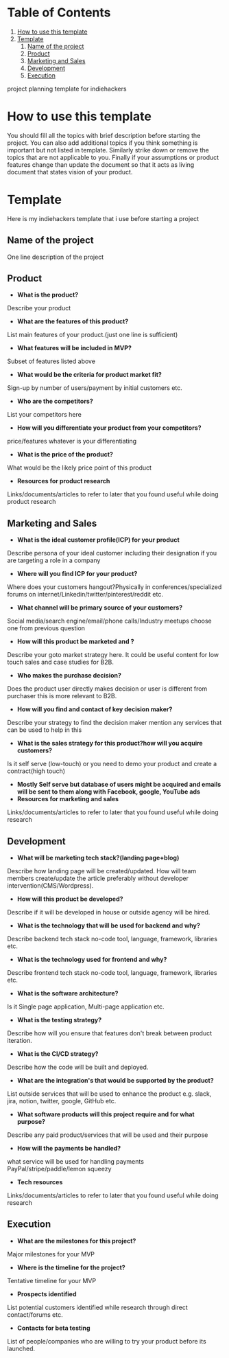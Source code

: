 
# Table of Contents

1.  [How to use this template](#orgbc18f04)
2.  [Template](#org3c1722d)
    1.  [Name of the project](#orgeec4fea)
    2.  [Product](#org5eb265d)
    3.  [Marketing and Sales](#orgd79adb5)
    4.  [Development](#orgb08a717)
    5.  [Execution](#orgd1564c0)

project planning template for indiehackers


<a id="orgbc18f04"></a>

# How to use this template

You should fill all the topics with brief description before starting the project. You can also add additional topics if you think something is important but not listed in template. Similarly strike down or remove the topics that are not applicable to you. Finally if your assumptions or product features change than update the document so that it acts as living document that states vision of your product.


<a id="org3c1722d"></a>

# Template

Here is my indiehackers template that i use before starting a project


<a id="orgeec4fea"></a>

## Name of the project

One line description of the project


<a id="org5eb265d"></a>

## Product

-   **What is the product?**

Describe your product

-   **What are the features of this product?**

List main features of your product.(just one line is sufficient)

-   **What features will be included in MVP?**

Subset of features listed above

-   **What would be the criteria for product market fit?**

Sign-up by number of users/payment by initial customers etc.

-   **Who are the competitors?**

List your competitors here

-   **How will you differentiate your product from your competitors?**

price/features whatever is your differentiating

-   **What is the price of the product?**

What would be the likely price point of this product

-   **Resources for product research**

Links/documents/articles to refer to later that you found useful while doing product research


<a id="orgd79adb5"></a>

## Marketing and Sales

-   **What is the ideal customer profile(ICP) for your product**

Describe persona of your ideal customer including their designation if you are targeting a role in a company

-   **Where will you find ICP for your product?**

Where does your customers hangout?Physically in conferences/specialized forums on internet/Linkedin/twitter/pinterest/reddit etc.

-   **What channel will be primary source of your customers?**

Social media/search engine/email/phone calls/Industry meetups choose one from previous question

-   **How will this product be marketed and ?**

Describe your goto market strategy here. It could be useful content for low touch sales and case studies for B2B.

-   **Who makes the purchase decision?**

Does the product user directly makes decision or user is different from purchaser this is more relevant to B2B.

-   **How will you find and contact of key decision maker?**

Describe your strategy to find the decision maker mention any services that can be used to help in this

-   **What is the sales strategy for this product?how will you acquire customers?**

Is it self serve (low-touch) or you need to demo your product and create a contract(high touch) 

-   **Mostly Self serve but database of users might be acquired and emails will be sent to them along with Facebook, google, YouTube ads**
-   **Resources for marketing and sales**

Links/documents/articles to refer to later that you found useful while doing research


<a id="orgb08a717"></a>

## Development

-   **What will be marketing tech stack?(landing page+blog)**

Describe how landing page will be created/updated.
How will team members create/update the article preferably without developer intervention(CMS/Wordpress).

-   **How will this product be developed?**

Describe if it will be developed in house or outside agency will be hired.

-   **What is the technology that will be used for backend and why?**

Describe backend tech stack no-code tool, language, framework, libraries etc.

-   **What is the technology used for frontend and why?**

Describe frontend tech stack no-code tool, language, framework, libraries etc.

-   **What is the software architecture?**

Is it Single page application, Multi-page application etc.

-   **What is the testing strategy?**

Describe how will you ensure that features don't break between product iteration.

-   **What is the CI/CD strategy?**

Describe how the code will be built and deployed.

-   **What are the integration's that would be supported by the product?**

List outside services that will be used to enhance the product e.g. slack, jira, notion, twitter, google, GitHub etc.

-   **What software products will this project require and for what purpose?**

Describe any paid product/services that will be used and their purpose

-   **How will the payments be handled?**

what service will be used for handling payments PayPal/stripe/paddle/lemon squeezy

-   **Tech resources**

Links/documents/articles to refer to later that you found useful while doing research


<a id="orgd1564c0"></a>

## Execution

-   **What are the milestones for this project?**

Major milestones for your MVP

-   **Where is the timeline for the project?**

Tentative timeline for your MVP

-   **Prospects identified**

List potential customers identified while research through direct contact/forums etc.

-   **Contacts for beta testing**

List of people/companies who are willing to try your product before its launched.


